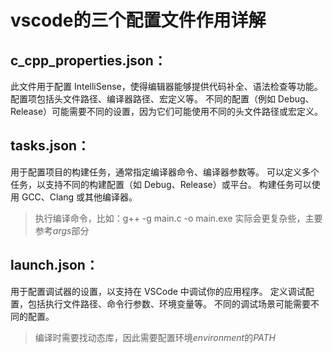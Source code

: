 # vscode的三个配置文件作用详解

## c_cpp_properties.json：
此文件用于配置 IntelliSense，使得编辑器能够提供代码补全、语法检查等功能。
配置项包括头文件路径、编译器路径、宏定义等。
不同的配置（例如 Debug、Release）可能需要不同的设置，因为它们可能使用不同的头文件路径或宏定义。
## tasks.json：
用于配置项目的构建任务，通常指定编译器命令、编译器参数等。
可以定义多个任务，以支持不同的构建配置（如 Debug、Release）或平台。
构建任务可以使用 GCC、Clang 或其他编译器。

> 执行编译命令，比如：g++ -g main.c -o main.exe
> 实际会更复杂些，主要参考*args*部分



## launch.json：
用于配置调试器的设置，以支持在 VSCode 中调试你的应用程序。
定义调试配置，包括执行文件路径、命令行参数、环境变量等。
不同的调试场景可能需要不同的配置。

> 编译时需要找动态库，因此需要配置环境*environment*的*PATH*